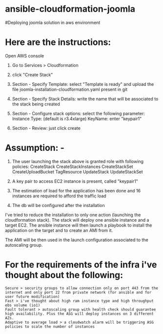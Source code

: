 # ansible-cloudformation-joomla
#Deploying joomla solution in aws environment

# Here are the instructions:

 Open AWS console
 
1. Go to Services > Cloudformation

2. click "Create Stack"
          
3. Section - Specify Template: select "Template is ready" and upload the file joomla-installation-cloudformation.yaml present in git
          
4. Section - Specify Stack Details: write the name that will be associated to the stack being created
          
5. Section - Configure stack options: select the following parameter:
                    Instance Type: (default is r3.4xlarge)
                    KeyName: enter "keypair1"
          
6. Section - Review: just click create

# Assumption: - 
1. The user launching the stack above is granted role with following policies:
                    CreateStack
                    CreateStackInstances
                    CreateStackSet
                    CreateUploadBucket
                    TagResource
                    UpdateStack
                    UpdateStackSet

2. A key pair to access EC2 instance is present, called "keypair1"

3. The estimation of load for the application has been done and 16 instances are required to afford the traffic load
4. The db will be configured after the installation
            
I've tried to reduce the installation to only one action (launching the cloudformation stack). The stack will deploy one ansible instance and a target EC2. The ansible instance will then launch a playbook to install the application on the target and to create an AMI from it.

The AMI will be then used in the launch configuration associated to the autoscaling group.
 
# For the requirements of the infra i've thought about the following:
 
    Secure > security groups to allow connection only on port 443 from the internet and only port 22 from private network (for ansible and for user future modification)
    Fast > i've thought about high ram instance type and high throughput ebs volume (io1)
    Fault tolerant > autoscaling group with health check should guarantee high availability. Plus the ASG will deploy instances on 3 different AZs.
    Adaptive to average load > a cloudwatch alarm will be triggering ASG policies to scale the number of instances
    
